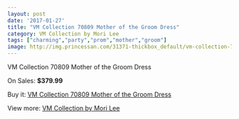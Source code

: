 ```yaml
---
layout: post
date: '2017-01-27'
title: "VM Collection 70809 Mother of the Groom Dress"
category: VM Collection by Mori Lee
tags: ["charming","party","prom","mother","groom"]
image: http://img.princessan.com/31371-thickbox_default/vm-collection-70809-mother-of-the-groom-dress.jpg
---
```

VM Collection 70809 Mother of the Groom Dress

On Sales: **$379.99**
<a href="https://www.princessan.com/en/vm-collection-by-mori-lee/14219-vm-collection-70809-mother-of-the-groom-dress.html"><amp-img layout="responsive" width="600" height="600" src="//img.princessan.com/31371-thickbox_default/vm-collection-70809-mother-of-the-groom-dress.jpg" alt="VM Collection 70809 Mother of the Groom Dress 0" /></a>

Buy it: [VM Collection 70809 Mother of the Groom Dress](https://www.princessan.com/en/vm-collection-by-mori-lee/14219-vm-collection-70809-mother-of-the-groom-dress.html "VM Collection 70809 Mother of the Groom Dress")

View more: [VM Collection by Mori Lee](https://www.princessan.com/en/73-vm-collection-by-mori-lee "VM Collection by Mori Lee")